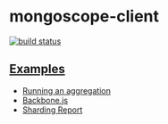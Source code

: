# mongoscope-client

[![build status](https://secure.travis-ci.org/imlucas/mongoscope-client.png)](http://travis-ci.org/imlucas/mongoscope-client)

## [Examples](http://codepen.io/collection/Gdeok/)

- [Running an aggregation](http://codepen.io/imlucas/pen/BHvLE)
- [Backbone.js](http://codepen.io/collection/Gdeok/)
- [Sharding Report](http://codepen.io/imlucas/pen/JgzAh)
